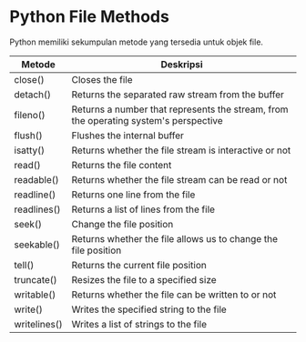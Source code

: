 # Python File Methods

Python memiliki sekumpulan metode yang tersedia untuk objek file.

| **Metode**   | **Deskripsi**                                                                        |
|--------------|--------------------------------------------------------------------------------------|
| close()      | Closes the file                                                                      |
| detach()     | Returns the separated raw stream from the buffer                                     |
| fileno()     | Returns a number that represents the stream, from the operating system's perspective |
| flush()      | Flushes the internal buffer                                                          |
| isatty()     | Returns whether the file stream is interactive or not                                |
| read()       | Returns the file content                                                             |
| readable()   | Returns whether the file stream can be read or not                                   |
| readline()   | Returns one line from the file                                                       |
| readlines()  | Returns a list of lines from the file                                                |
| seek()       | Change the file position                                                             |
| seekable()   | Returns whether the file allows us to change the file position                       |
| tell()       | Returns the current file position                                                    |
| truncate()   | Resizes the file to a specified size                                                 |
| writable()   | Returns whether the file can be written to or not                                    |
| write()      | Writes the specified string to the file                                              |
| writelines() | Writes a list of strings to the file                                                 |
